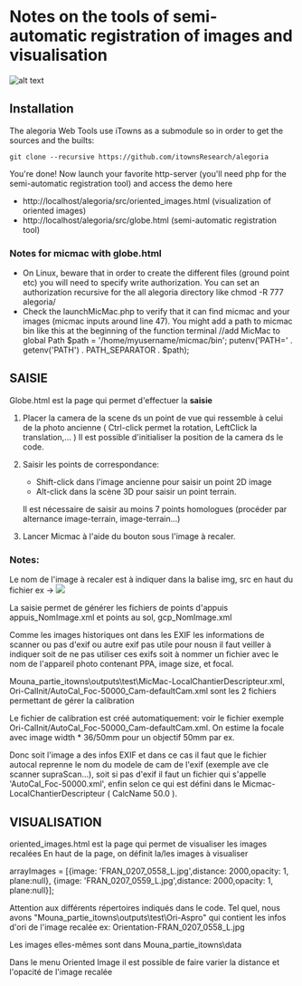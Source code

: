 # Notes on the tools of semi-automatic registration of images and visualisation

![alt text](https://raw.githubusercontent.com/itownsResearch/docs/master/oldProj2.gif "Alegoria")

## Installation

The alegoria Web Tools use iTowns as a submodule so in order to get the sources and the builts:

```
git clone --recursive https://github.com/itownsResearch/alegoria
```

You're done!
Now launch your favorite http-server (you'll need php for the semi-automatic registration tool) and access the demo here

- http://localhost/alegoria/src/oriented_images.html   (visualization of oriented images)
- http://localhost/alegoria/src/globe.html             (semi-automatic registration tool)

### Notes for micmac with globe.html
- On Linux, beware that in order to create the different files (ground point etc) you will need to specify write authorization. You can set an authorization recursive for the all alegoria directory like chmod -R 777 alegoria/
- Check the launchMicMac.php to verify that it can find micmac and your images (micmac inputs around line 47). You might add a path to micmac bin like this at the beginning of the function terminal
    //add MicMac to global Path
    $path = '/home/myusername/micmac/bin';
    putenv('PATH=' . getenv('PATH') . PATH_SEPARATOR . $path);

## SAISIE
Globe.html est la page qui permet d'effectuer la **saisie**

1) Placer la camera de la scene ds un point de vue qui ressemble à celui de la photo ancienne ( Ctrl-click permet la rotation, LeftClick la translation,... )
    Il est possible d'initialiser la position de la camera ds le code.

2) Saisir les points de correspondance: 
    - Shift-click dans l'image ancienne pour saisir un point 2D image
    - Alt-click dans la scène 3D pour saisir un point terrain.

    Il est nécessaire de saisir au moins 7 points homologues (procéder par alternance image-terrain, image-terrain...)

3) Lancer Micmac à l'aide du bouton sous l'image à recaler.


### Notes:
Le nom de l'image à recaler est à indiquer dans la balise img, src en haut du fichier
   ex ->  <img id="img" src="../data/FRAN_0207_0558_L.jpg" onmousedown="getImgCoordOnClick(event)">

La saisie permet de générer les fichiers de points d'appuis appuis_NomImage.xml et points au sol, gcp_NomImage.xml


Comme les images historiques ont dans les EXIF les informations de scanner ou pas d'exif ou autre exif pas utile pour nousn il faut veiller à indiquer soit de ne pas utiliser ces exifs soit à nommer un fichier avec le nom de l'appareil photo contenant PPA, image size, et focal.

Mouna_partie_itowns\outputs\test\MicMac-LocalChantierDescripteur.xml, Ori-CalInit/AutoCal_Foc-50000_Cam-defaultCam.xml sont les 2 fichiers permettant de gérer la calibration

Le fichier de calibration est créé automatiquement: voir le fichier exemple Ori-CalInit/AutoCal_Foc-50000_Cam-defaultCam.xml. On estime la focale avec image width * 36/50mm pour un objectif 50mm par ex.

Donc soit l'image a des infos EXIF et dans ce cas il faut que le fichier autocal reprenne le nom du modele de cam de l'exif (exemple ave cle scanner supraScan...), soit si pas d'exif il faut un fichier qui s'appelle 'AutoCal_Foc-50000.xml', enfin selon ce qui est défini dans le Micmac-LocalChantierDescripteur ( CalcName 50.0 ).




## VISUALISATION
oriented_images.html est la page qui permet de visualiser les images recalées
En haut de la page, on définit la/les images à visualiser 

 arrayImages = [{image: 'FRAN_0207_0558_L.jpg',distance: 2000,opacity: 1, plane:null}, 
                {image: 'FRAN_0207_0559_L.jpg',distance: 2000,opacity: 1, plane:null}];
           

Attention aux différents répertoires indiqués dans le code. Tel quel, nous avons "Mouna_partie_itowns\outputs\test\Ori-Aspro" qui contient les infos d'ori de l'image recalée
ex: Orientation-FRAN_0207_0558_L.jpg

Les images elles-mêmes sont dans Mouna_partie_itowns\data


Dans le menu Oriented Image il est possible de faire varier la distance et l'opacité de l'image recalée

